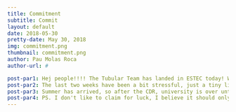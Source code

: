 ```yaml
---
title: Commitment
subtitle: Commit
layout: default
date: 2018-05-30
pretty-date: May 30, 2018
img: commitment.png
thumbnail: commitment.png
author: Pau Molas Roca
author-url: #

post-par1: Hej people!!!! The Tubular Team has landed in ESTEC today! We feel ready for tomorrows quest, excited to show our work to the panel! 
post-par2: The last two weeks have been a bit stressful, just a tiny little bit, having to take the exams before the rest if the class (thanks to our university to make it possible, they always commit to it giving all the facilities to their students! Tack så mycket!). So, two exams, a bunch of projects to submit and, of course the CDR presentation. Just a few adjustments during our flights to the main land and everything is set for tomorrow.
post-par3: Summer has arrived, so after the CDR, university is over until September. Next time you hear from me I will be writing from my beloved Catalonia! Can't wait for that! I leave the Swedish summer to get a REAL summer, time to get some tan and enjoy the family and friends time! Some Bexus work as well making sure our building team staying in Kiruna have all they need to set the mechanical components and pneumatic system ready for the late July revision! Over now, may the force be with us tomorrow! 
post-par4: PS. I don't like to claim for luck, I believe it should only be asked for when life is in danger! Tomorrow is just a challenging step and we gotta give it all! Always commit to what you want!
---
```

